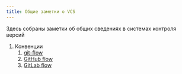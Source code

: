 ```yaml
---
title: Общие заметки о VCS
---
```


Здесь собраны заметки об общих сведениях в системах контроля версий

1. Конвенции
    1. [git-flow](git-flow)
    2. [GitHub flow](github-flow)
    3. [GitLab flow](gitlab-flow)